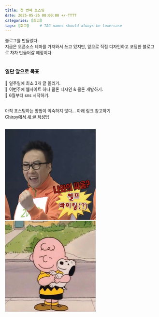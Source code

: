 ```yaml
---
title: 첫 번째 포스팅
date: 2025-05-26 00:00:00 +/-TTTT
categories: [회고]
tags: [회고]     # TAG names should always be lowercase
---
```


블로그를 만들었다. <br>
지금은 오픈소스 테마를 가져와서 쓰고 있지만, 앞으로 직접 디자인하고 코딩한 블로그로 차차 만들어갈 예정이다. <br><br>

### 일단 앞으로 목표
📌 일주일에 최소 3개 글 올리기. <br>
📌 이번주에 웹사이트 하나 클론 디자인 & 클론 개발하기. <br>
📌 6월부터 sns 시작하기. <br><br>

아직 포스팅하는 방법이 익숙하지 않다... 아래 링크 참고하기 <br>
[Chirpy에서 새 글 작성법](https://chirpy.cotes.page/posts/write-a-new-post/)

<br>

<img src="/assets/img/박명수_파이팅.jpg" alt="박명수 image" width="300" >
<img src="/assets/img/snoopy1.jpg" alt="맹구 image" width="300" >

